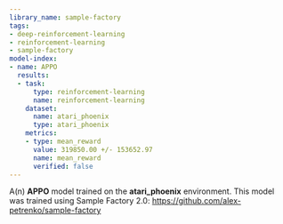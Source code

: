 ```yaml
---
library_name: sample-factory
tags:
- deep-reinforcement-learning
- reinforcement-learning
- sample-factory
model-index:
- name: APPO
  results:
  - task:
      type: reinforcement-learning
      name: reinforcement-learning
    dataset:
      name: atari_phoenix
      type: atari_phoenix
    metrics:
    - type: mean_reward
      value: 319850.00 +/- 153652.97
      name: mean_reward
      verified: false
---
```


A(n) **APPO** model trained on the **atari_phoenix** environment.
This model was trained using Sample Factory 2.0: https://github.com/alex-petrenko/sample-factory
    